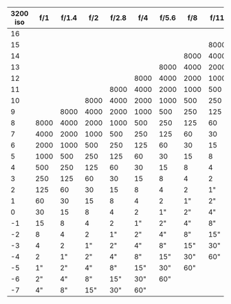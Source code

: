  | 3200 iso | f/1 | f/1.4 | f/2 | f/2.8 | f/4 | f/5.6 | f/8 | f/11 | f/16 | f/22 | f/32 | f/45 | f/64 | 
 |---|---|---|---|---|---|---|---|---|---|---|---|---|---|
 | 16 | | | | | | | | | 8000 | 4000 | 2000 | 1000 | 500 |
 | 15 | | | | | | | | 8000 | 4000 | 2000 | 1000 | 500 | 250 |
 | 14 | | | | | | | 8000 | 4000 | 2000 | 1000 | 500 | 250 | 125 |
 | 13 | | | | | | 8000 | 4000 | 2000 | 1000 | 500 | 250 | 125 | 60 |
 | 12 | | | | | 8000 | 4000 | 2000 | 1000 | 500 | 250 | 125 | 60 | 30 |
 | 11 | | | | 8000 | 4000 | 2000 | 1000 | 500 | 250 | 125 | 60 | 30 | 15 |
 | 10 | | | 8000 | 4000 | 2000 | 1000 | 500 | 250 | 125 | 60 | 30 | 15 | 8 |
 | 9 | | 8000 | 4000 | 2000 | 1000 | 500 | 250 | 125 | 60 | 30 | 15 | 8 | 4 |
 | 8 | 8000 | 4000 | 2000 | 1000 | 500 | 250 | 125 | 60 | 30 | 15 | 8 | 4 | 2 |
 | 7 | 4000 | 2000 | 1000 | 500 | 250 | 125 | 60 | 30 | 15 | 8 | 4 | 2 | 1" |
 | 6 | 2000 | 1000 | 500 | 250 | 125 | 60 | 30 | 15 | 8 | 4 | 2 | 1" | 2" |
 | 5 | 1000 | 500 | 250 | 125 | 60 | 30 | 15 | 8 | 4 | 2 | 1" | 2" | 4" |
 | 4 | 500 | 250 | 125 | 60 | 30 | 15 | 8 | 4 | 2 | 1" | 2" | 4" | 8" |
 | 3 | 250 | 125 | 60 | 30 | 15 | 8 | 4 | 2 | 1" | 2" | 4" | 8" | 15" |
 | 2 | 125 | 60 | 30 | 15 | 8 | 4 | 2 | 1" | 2" | 4" | 8" | 15" | 30" |
 | 1 | 60 | 30 | 15 | 8 | 4 | 2 | 1" | 2" | 4" | 8" | 15" | 30" | 60" |
 | 0 | 30 | 15 | 8 | 4 | 2 | 1" | 2" | 4" | 8" | 15" | 30" | 60" | |
 | -1 | 15 | 8 | 4 | 2 | 1" | 2" | 4" | 8" | 15" | 30" | 60" | | |
 | -2 | 8 | 4 | 2 | 1" | 2" | 4" | 8" | 15" | 30" | 60" | | | |
 | -3 | 4 | 2 | 1" | 2" | 4" | 8" | 15" | 30" | 60" | | | | |
 | -4 | 2 | 1" | 2" | 4" | 8" | 15" | 30" | 60" | | | | | |
 | -5 | 1" | 2" | 4" | 8" | 15" | 30" | 60" | | | | | | |
 | -6 | 2" | 4" | 8" | 15" | 30" | 60" | | | | | | | |
 | -7 | 4" | 8" | 15" | 30" | 60" | | | | | | | | |
